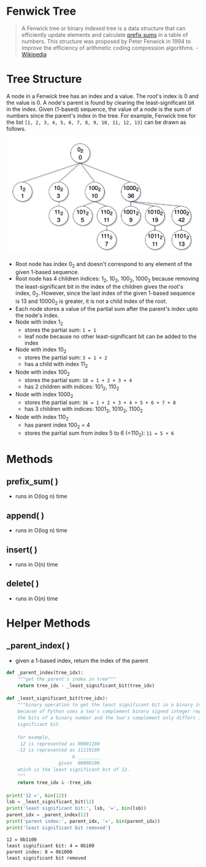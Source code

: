 

# Fenwick Tree

>A Fenwick tree or binary indexed tree is a data structure that can efficiently update elements and calculate [prefix sums](https://en.wikipedia.org/wiki/Prefix_sum) in a table of numbers. This structure was proposed by Peter Fenwick in 1994 to improve the efficiency of arithmetic coding compression algorithms. - [Wikipedia](https://en.wikipedia.org/wiki/Fenwick_tree)

# Tree Structure
A node in a Fenwick tree has an index and a value. The root's index is 0 and the value is 0. A node's parent is found by clearing the least-significant bit in the index. Given (1-based) sequence, the value of a node is the sum of numbers since the parent's index in the tree. For example, Fenwick tree for the list `[1, 2, 3, 4, 5, 6, 7, 8, 9, 10, 11, 12, 13]` can be drawn as follows.

![Fenwick Tree](./FenwickTreeImage.png)

- Root node has index 0<sub>2</sub> and doesn't correspond to any element of the given 1-based sequence.
- Root node has 4 children indices: 1<sub>2</sub>, 10<sub>2</sub>, 100<sub>2</sub>, 1000<sub>2</sub> because removing the least-significant bit in the index of the children gives the root's index, 0<sub>2</sub>. However, since the last index of the given 1-based sequence is 13 and 10000<sub>2</sub> is greater, it is not a child index of the root.
- Each node stores a value of the partial sum after the parent's index upto the node's index.
- Node with index 1<sub>2</sub> 
  - stores the partial sum: `1 = 1`
  - leaf node because no other least-significant bit can be added to the index
- Node with index 10<sub>2</sub>
  - stores the partial sum: `3 = 1 + 2`
  - has a child with index 11<sub>2</sub>
- Node with index 100<sub>2</sub>
  - stores the partial sum: `10 = 1 + 2 + 3 + 4`
  - has 2 children with indices: 101<sub>2</sub>, 110<sub>2</sub>
- Node with index 1000<sub>2</sub>
  - stores the partial sum: `36 = 1 + 2 + 3 + 4 + 5 + 6 + 7 + 8`
  - has 3 children with indices: 1001<sub>2</sub>, 1010<sub>2</sub>, 1100<sub>2</sub>
- Node with index 110<sub>2</sub>
  - has parent index 100<sub>2</sub> = 4
  - stores the partial sum from index 5 to 6 (=110<sub>2</sub>): `11 = 5 + 6`




# Methods

## prefix_sum( )
- runs in O(log n) time

## append( )
- runs in O(log n) time

## insert( )
- runs in O(n) time

## delete( )
- runs in O(n) time


# Helper Methods

## _parent_index( )
- given a 1-based index, return the index of the parent


```python
def _parent_index(tree_idx):
    """get the parent's index in tree"""
    return tree_idx - _least_significant_bit(tree_idx)

def _least_significant_bit(tree_idx):
    """binary operation to get the least significant bit in a binary index
    because of Python uses a two's complement binary signed integer representation,
    the bits of a binary number and the two's complement only differs in the least
    significant bit.
    
    for example, 
     12 is represented as 00001100
    -12 is represented as 11110100
                        & ________
                   gives  00000100
    which is the least significant bit of 12.
    """
    return tree_idx & -tree_idx

print('12 =', bin(12))
lsb = _least_significant_bit(12)
print('least significant bit:', lsb, '=', bin(lsb))
parent_idx = _parent_index(12)
print('parent index:', parent_idx, '=', bin(parent_idx))
print('least significant bit removed')
```

    12 = 0b1100
    least significant bit: 4 = 0b100
    parent index: 8 = 0b1000
    least significant bit removed

